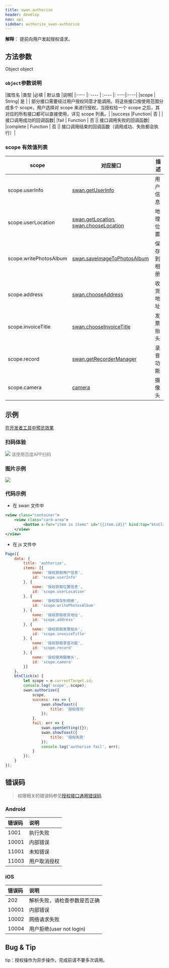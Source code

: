 ```yaml
---
title: swan.authorize
header: develop
nav: api
sidebar: authorize_swan-authorize
---
```

 
 

**解释**： 提前向用户发起授权请求。

 
## 方法参数 

Object object

### `object`参数说明 

|属性名 |类型  |必填 | 默认值 |说明|
|:---- |: ---- | :---- |: ----|:----|
|scope  | String| 是  | | 部分接口需要经过用户授权同意才能调用。将这些接口按使用范围分成多个 scope，用户选择对 scope 来进行授权，当授权给一个 scope 之后，其对应的所有接口都可以直接使用，详见 scope 列表。|
|success |Function|    否  | | 接口调用成功的回调函数|
|fail |   Function  |  否 || 接口调用失败的回调函数|
|complete  |  Function   | 否 || 接口调用结束的回调函数（调用成功、失败都会执行）|

### scope 有效值列表 

|scope|	对应接口|	描述|
|---|---|---|
|scope.userInfo|[swan.getUserInfo](https://smartprogram.baidu.com/docs/develop/api/open/userinfo_swan-getUserInfo/)|	用户信息|
|scope.userLocation|[swan.getLocation](https://smartprogram.baidu.com/docs/develop/api/location/swan-getLocation/), [swan.chooseLocation](httpssss://smartprogram.baidu.com/docs/develop/api/location/swan-chooseLocation/)|地理位置|
|scope.writePhotosAlbum	|[swan.saveImageToPhotosAlbum](https://smartprogram.baidu.com/docs/develop/api/media/image_swan-chooseImage/#swan-saveImageToPhotosAlbum/)|保存到相册|
|scope.address|	[swan.chooseAddress](https://smartprogram.baidu.com/docs/develop/api/open/chooseaddress_swan-chooseAddress/)|	收货地址|
|scope.invoiceTitle|[swan.chooseInvoiceTitle](https://smartprogram.baidu.com/docs/develop/api/open/swan-chooseInvoiceTitle/)	|发票抬头|
|scope.record|	[swan.getRecorderManager](https://smartprogram.baidu.com/docs/develop/api/media/recorder_swan-getRecorderManager/)|	录音功能|
|scope.camera|	[camera](/develop/component/media_camera/)|	摄像头|
## 示例

<a href="swanide://fragment/cb840e582c596d3af960596f7cd45fea1575143796711" title="在开发者工具中预览效果" target="_self">在开发者工具中预览效果</a>

### 扫码体验

<div class='scan-code-container'>
    <img src="https://b.bdstatic.com/miniapp/assets/images/doc_demo/authorize.png" class="demo-qrcode-image" />
    <font color=#777 12px>请使用百度APP扫码</font>
</div>

###  图片示例  


<div class="m-doc-custom-examples">
    <div class="m-doc-custom-examples-correct">
        <img src="https://b.bdstatic.com/miniapp/images/authorize.gif">
    </div>
    <div class="m-doc-custom-examples-correct">
        <img src=" ">
    </div>
    <div class="m-doc-custom-examples-correct">
        <img src=" ">
    </div>     
</div>

### 代码示例 



* 在 swan 文件中

```xml
<view class="container">
    <view class="card-area">
        <button s-for="item in items" id="{{item.id}}" bind:tap="btnClick" type="primary" hover-stop-propagation="true">{{item.name}}</button>
    </view>
</view>
```
* 在 js 文件中

```js
Page({
    data: {
        title: 'authorize',
        items: [{
            name: '授权获取用户信息',
            id: 'scope.userInfo'
        }, {
            name: '授权获取位置信息',
            id: 'scope.userLocation'
        }, {
            name: '授权保存到相册',
            id: 'scope.writePhotosAlbum'
        }, {
            name: '授权获取收货地址',
            id: 'scope.address'
        }, {
            name: '授权获取发票抬头',
            id: 'scope.invoiceTitle'
        }, {
            name: '授权获取录音功能',
            id: 'scope.record'
        }, {
            name: '授权使用摄像头',
            id: 'scope.camera'
        }]
    },
    btnClick(e) {
        let scope = e.currentTarget.id;
        console.log('scope', scope);
        swan.authorize({
            scope,
            success: res => {
                swan.showToast({
                    title: '授权成功'
                });
            },
            fail: err => {
                swan.openSetting({});
                swan.showToast({
                    title: '授权失败'
                });
                console.log('authorize fail', err);
            }
        });
    }
});
```


##  错误码

> 权限相关的错误码参见[授权接口通用错误码](https://smartprogram.baidu.com/docs/develop/api/open/authorize_list/)


###  Android

|错误码|说明|
|:--|:--|
|1001|执行失败   |
|10001|内部错误|
|11001|未知错误|
|11003|用户取消授权|

###  iOS

|错误码|说明|
|:--|:--|
|202|解析失败，请检查参数是否正确      |
|10001|内部错误   |
|10002|网络请求失败|
|10004|用户拒绝(user not login)|

## Bug & Tip 

tip：授权操作为异步操作，完成前请不要多次调用。


